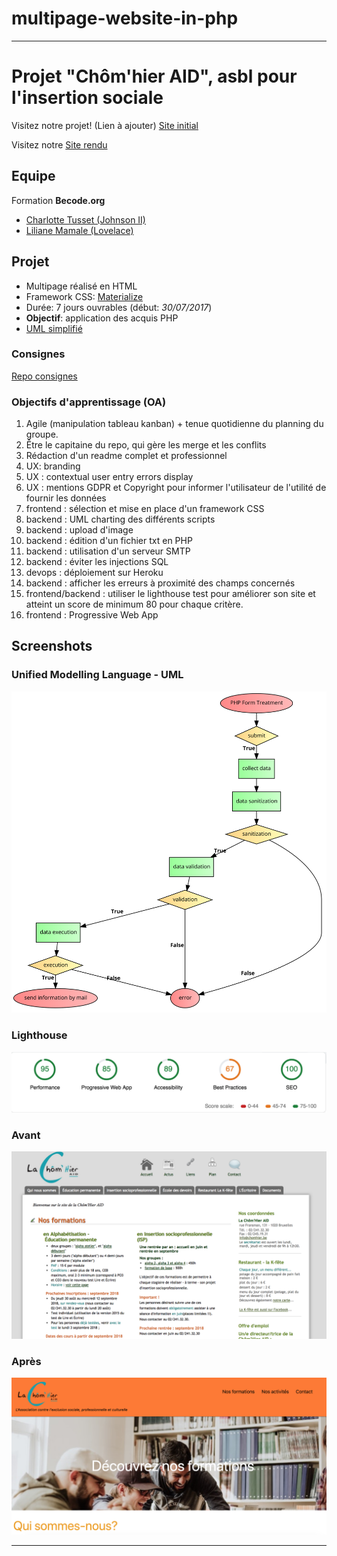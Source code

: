 # multipage-website-in-php
___

# Projet "Chôm'hier AID", asbl pour l'insertion sociale

Visitez notre projet! (Lien à ajouter)
[Site initial](http://www.chomhier.be)


Visitez notre [Site rendu](https://lachomhieraid.herokuapp.com/index.php)

## Equipe

Formation **Becode.org**  
* [Charlotte Tusset (Johnson II)](https://github.com/CharlotteTusset)
* [Liliane Mamale (Lovelace)](https://github.com/lilama)

## Projet

* Multipage réalisé en HTML
* Framework CSS: [Materialize](https://materializecss.com/)
* Durée: 7 jours ouvrables (début: _30/07/2017_)
* **Objectif**: application des acquis PHP
* [UML simplifié](img/UML.svg)

### Consignes 

[Repo consignes](https://github.com/becodeorg/Johnson2/tree/master/projets/multipage-website-in-php#liste-des-objectifs-dapprentissage-oa)  

### Objectifs d'apprentissage (OA)

1. Agile (manipulation tableau kanban) + tenue quotidienne du planning du groupe.  
2. Être le capitaine du repo, qui gère les merge et les conflits
3. Rédaction d'un readme complet et professionnel
4. UX: branding
5. UX : contextual user entry errors display
6. UX : mentions GDPR et Copyright pour informer l'utilisateur de l'utilité de fournir les données
7. frontend : sélection et mise en place d'un framework CSS
8. backend : UML charting des différents scripts
9. backend : upload d'image
10. backend : édition d'un fichier txt en PHP
11. backend : utilisation d'un serveur SMTP
12. backend : éviter les injections SQL
13. devops : déploiement sur Heroku
14. backend : afficher les erreurs à proximité des champs concernés
15. frontend/backend : utiliser le lighthouse test pour améliorer son site et atteint un score de minimum 80 pour chaque critère.
16. frontend : Progressive Web App


## Screenshots

### Unified Modelling Language - UML 

![UML simplifié](img/UML.png)

### Lighthouse 

![Homepage before publication](img/lighthouse-home.png)

### Avant
![Homepage](img/screenshot_av.png)  

### Après  
![Homepage](img/screenshot_ap.png)

___






